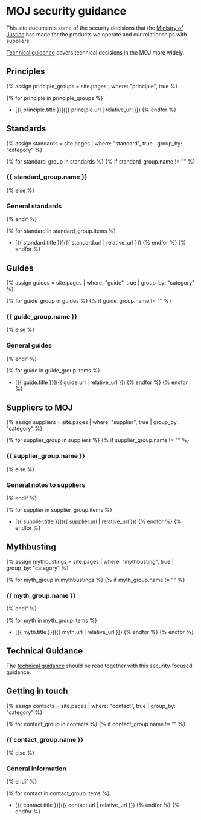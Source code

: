 # MOJ security  guidance

This site documents some of the security decisions that the
[Ministry of Justice](https://www.gov.uk/government/organisations/ministry-of-justice)
has made for the products we operate and our relationships with suppliers.

[Technical guidance](https://ministryofjustice.github.io/technical-guidance/) covers technical decisions in the MOJ more widely.

## Principles

{% assign principle_groups = site.pages
  | where: "principle", true %}

{% for principle in principle_groups %}
- [{{ principle.title }}]({{ principle.url | relative_url }})
{% endfor %}

## Standards

{% assign standards = site.pages
  | where: "standard", true
  | group_by: "category" %}

{% for standard_group in standards %}
{% if standard_group.name != "" %}
### {{ standard_group.name }}
{% else %}
### General standards
{% endif %}

{% for standard in standard_group.items %}
- [{{ standard.title }}]({{ standard.url | relative_url }})
{% endfor %}
{% endfor %}

## Guides

{% assign guides = site.pages
  | where: "guide", true
  | group_by: "category" %}

{% for guide_group in guides %}
{% if guide_group.name != "" %}
### {{ guide_group.name }}
{% else %}
### General guides
{% endif %}

{% for guide in guide_group.items %}
- [{{ guide.title }}]({{ guide.url | relative_url }})
{% endfor %}
{% endfor %}

## Suppliers to MOJ

{% assign suppliers = site.pages
  | where: "supplier", true
  | group_by: "category" %}

{% for supplier_group in suppliers %}
{% if supplier_group.name != "" %}
### {{ supplier_group.name }}
{% else %}
### General notes to suppliers
{% endif %}

{% for supplier in supplier_group.items %}
- [{{ supplier.title }}]({{ supplier.url | relative_url }})
{% endfor %}
{% endfor %}

## Mythbusting

{% assign mythbustings = site.pages
  | where: "mythbusting", true 
  | group_by: "category" %}

{% for myth_group in mythbustings %}
{% if myth_group.name != "" %}
### {{ myth_group.name }}
{% endif %}

{% for myth in myth_group.items %}
- [{{ myth.title }}]({{ myth.url | relative_url }})
{% endfor %}
{% endfor %}

## Technical Guidance

The [technical guidance](https://ministryofjustice.github.io/technical-guidance/) should be read together with this security-focused guidance.

## Getting in touch

{% assign contacts = site.pages
  | where: "contact", true
  | group_by: "category" %}

{% for contact_group in contacts %}
{% if contact_group.name != "" %}
### {{ contact_group.name }}
{% else %}
### General information
{% endif %}

{% for contact in contact_group.items %}
- [{{ contact.title }}]({{ contact.url | relative_url }})
{% endfor %}
{% endfor %}
